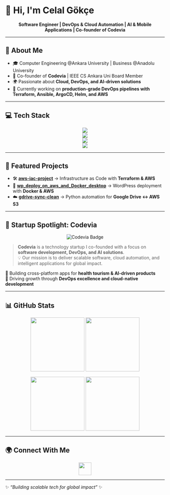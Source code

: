 # 👋 Hi, I'm Celal Gökçe  

<p align="center">
  <b>Software Engineer | DevOps & Cloud Automation | AI & Mobile Applications | Co-founder of Codevia</b>
</p>

---

## 🚀 About Me  

- 🎓 Computer Engineering @Ankara University | Business @Anadolu University  
- 💼 Co-founder of **Codevia** | IEEE CS Ankara Uni Board Member  
- 🌍 Passionate about **Cloud, DevOps, and AI-driven solutions**  
- 🔭 Currently working on **production-grade DevOps pipelines with Terraform, Ansible, ArgoCD, Helm, and AWS**  

---

## 💻 Tech Stack  

<p align="center">
  <!-- Languages -->
  <img src="https://skillicons.dev/icons?i=java,python,ts,js,cs" /> <br/>
  <!-- Frameworks -->
  <img src="https://skillicons.dev/icons?i=spring" /> <br/>
  <!-- Cloud & DevOps -->
  <img src="https://skillicons.dev/icons?i=aws,terraform,ansible,docker,kubernetes,helm" /> <br/>
  <!-- Tools -->
  <img src="https://skillicons.dev/icons?i=git,github,linux,mongodb,mysql,postgres" />
</p>

---

## 📂 Featured Projects  

- 🛠️ [**aws-iac-project**](#) → Infrastructure as Code with **Terraform & AWS**  
- 🐳 [**wp_deploy_on_aws_and_Docker_desktop**](#) → WordPress deployment with **Docker & AWS**  
- ☁️ [**gdrive-sync-clean**](#) → Python automation for **Google Drive ↔ AWS S3**  

---

## 🏢 Startup Spotlight: Codevia  

<p align="center">
  <img src="https://img.shields.io/badge/Codevia-Tech%20Startup-blueviolet?style=for-the-badge&logo=github" alt="Codevia Badge"/>
</p>

> **Codevia** is a technology startup I co-founded with a focus on **software development, DevOps, and AI solutions**.  
> 💡 Our mission is to deliver scalable software, cloud automation, and intelligent applications for global impact.  

🔹 Building cross-platform apps for **health tourism & AI-driven products**  
🔹 Driving growth through **DevOps excellence and cloud-native development**  

---

## 📊 GitHub Stats  

<p align="center">
  <!-- Dark Mode -->
  <img src="https://github-readme-stats.vercel.app/api?username=celalgokce&show_icons=true&theme=radical&hide_border=true#gh-dark-mode-only" height="170"/>
  <img src="https://github-readme-stats.vercel.app/api/top-langs/?username=celalgokce&layout=compact&theme=radical&hide_border=true#gh-dark-mode-only" height="170"/>
</p>

<p align="center">
  <!-- Light Mode -->
  <img src="https://github-readme-stats.vercel.app/api?username=celalgokce&show_icons=true&theme=default&hide_border=true#gh-light-mode-only" height="170"/>
  <img src="https://github-readme-stats.vercel.app/api/top-langs/?username=celalgokce&layout=compact&theme=default&hide_border=true#gh-light-mode-only" height="170"/>
</p>

---

## 🌍 Connect With Me  

<p align="center">
  <a href="https://www.linkedin.com/in/celal-g%C3%B6k%C3%A7e-511083168/"><img src="https://skillicons.dev/icons?i=linkedin" height="40"/></a>
</p>

---

✨ _“Building scalable tech for global impact”_ ✨  


<!--
**celalgokce/celalgokce** is a ✨ _special_ ✨ repository because its `README.md` (this file) appears on your GitHub profile.

Here are some ideas to get you started:

- 🔭 I’m currently working on ...
- 🌱 I’m currently learning ...
- 👯 I’m looking to collaborate on ...
- 🤔 I’m looking for help with ...
- 💬 Ask me about ...
- 📫 How to reach me: ...
- 😄 Pronouns: ...
- ⚡ Fun fact: ...
-->
